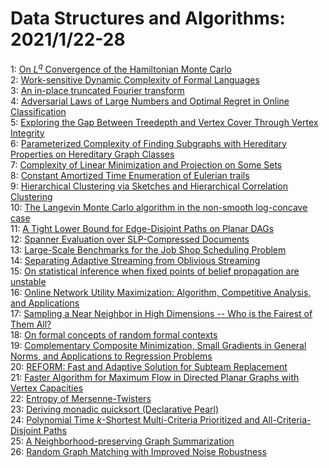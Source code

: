 # Data Structures and Algorithms: 2021/1/22-28  
1: [On $L^q$ Convergence of the Hamiltonian Monte Carlo](https://doi.org/10.48550/arXiv.2101.08688)  
2: [Work-sensitive Dynamic Complexity of Formal Languages](https://doi.org/10.48550/arXiv.2101.08735)  
3: [An in-place truncated Fourier transform](https://doi.org/10.48550/arXiv.2101.09005)  
4: [Adversarial Laws of Large Numbers and Optimal Regret in Online  Classification](https://doi.org/10.48550/arXiv.2101.09054)  
5: [Exploring the Gap Between Treedepth and Vertex Cover Through Vertex  Integrity](https://doi.org/10.48550/arXiv.2101.09414)  
6: [Parameterized Complexity of Finding Subgraphs with Hereditary Properties  on Hereditary Graph Classes](https://doi.org/10.48550/arXiv.2101.09918)  
7: [Complexity of Linear Minimization and Projection on Some Sets](https://doi.org/10.48550/arXiv.2101.10040)  
8: [Constant Amortized Time Enumeration of Eulerian trails](https://doi.org/10.48550/arXiv.2101.10473)  
9: [Hierarchical Clustering via Sketches and Hierarchical Correlation  Clustering](https://doi.org/10.48550/arXiv.2101.10639)  
10: [The Langevin Monte Carlo algorithm in the non-smooth log-concave case](https://doi.org/10.48550/arXiv.2101.10695)  
11: [A Tight Lower Bound for Edge-Disjoint Paths on Planar DAGs](https://doi.org/10.48550/arXiv.2101.10742)  
12: [Spanner Evaluation over SLP-Compressed Documents](https://doi.org/10.48550/arXiv.2101.10890)  
13: [Large-Scale Benchmarks for the Job Shop Scheduling Problem](https://doi.org/10.48550/arXiv.2102.08778)  
14: [Separating Adaptive Streaming from Oblivious Streaming](https://doi.org/10.48550/arXiv.2101.10836)  
15: [On statistical inference when fixed points of belief propagation are  unstable](https://doi.org/10.48550/arXiv.2101.10882)  
16: [Online Network Utility Maximization: Algorithm, Competitive Analysis,  and Applications](https://doi.org/10.48550/arXiv.2101.10898)  
17: [Sampling a Near Neighbor in High Dimensions -- Who is the Fairest of  Them All?](https://doi.org/10.48550/arXiv.2101.10905)  
18: [On formal concepts of random formal contexts](https://doi.org/10.48550/arXiv.2101.11023)  
19: [Complementary Composite Minimization, Small Gradients in General Norms,  and Applications to Regression Problems](https://doi.org/10.48550/arXiv.2101.11041)  
20: [REFORM: Fast and Adaptive Solution for Subteam Replacement](https://doi.org/10.48550/arXiv.2101.11070)  
21: [Faster Algorithm for Maximum Flow in Directed Planar Graphs with Vertex  Capacities](https://doi.org/10.48550/arXiv.2101.11300)  
22: [Entropy of Mersenne-Twisters](https://doi.org/10.48550/arXiv.2101.11350)  
23: [Deriving monadic quicksort (Declarative Pearl)](https://doi.org/10.48550/arXiv.2101.11421)  
24: [Polynomial Time $k$-Shortest Multi-Criteria Prioritized and  All-Criteria-Disjoint Paths](https://doi.org/10.48550/arXiv.2101.11514)  
25: [A Neighborhood-preserving Graph Summarization](https://doi.org/10.48550/arXiv.2101.11559)  
26: [Random Graph Matching with Improved Noise Robustness](https://doi.org/10.48550/arXiv.2101.11783)  